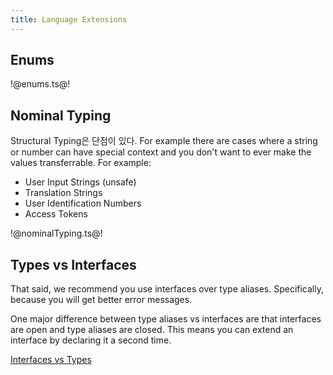 ```yaml
---
title: Language Extensions
---
```


## Enums

!@enums.ts@!

## Nominal Typing

Structural Typing은 단점이 있다. For example there are cases where a string or number can have
special context and you don't want to ever make the values transferrable. For example:

- User Input Strings (unsafe)
- Translation Strings
- User Identification Numbers
- Access Tokens

!@nominalTyping.ts@!

## Types vs Interfaces

That said, we recommend you use interfaces over type aliases. Specifically, because you will get
better error messages.

One major difference between type aliases vs interfaces are that interfaces are open and type
aliases are closed. This means you can extend an interface by declaring it a second time.

[Interfaces vs Types](https://stackoverflow.com/questions/37233735/interfaces-vs-types-in-typescript/52682220#52682220)
